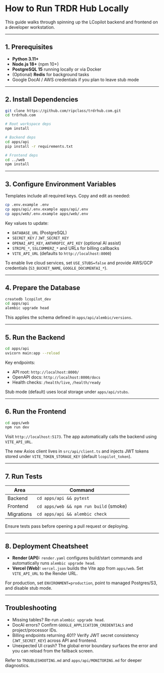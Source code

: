 # How to Run TRDR Hub Locally

This guide walks through spinning up the LCopilot backend and frontend on a developer workstation.

---

## 1. Prerequisites

- **Python 3.11+**
- **Node.js 18+** (npm 10+)
- **PostgreSQL 15** running locally or via Docker
- (Optional) **Redis** for background tasks
- Google DocAI / AWS credentials if you plan to leave stub mode

---

## 2. Install Dependencies

```bash
git clone https://github.com/ripclass/trdrhub.com.git
cd trdrhub.com

# Root workspace deps
npm install

# Backend deps
cd apps/api
pip install -r requirements.txt

# Frontend deps
cd ../web
npm install
```

---

## 3. Configure Environment Variables

Templates include all required keys. Copy and edit as needed:

```bash
cp .env.example .env
cp apps/api/.env.example apps/api/.env
cp apps/web/.env.example apps/web/.env
```

Key values to update:

- `DATABASE_URL` (PostgreSQL)
- `SECRET_KEY` / `JWT_SECRET_KEY`
- `OPENAI_API_KEY`, `ANTHROPIC_API_KEY` (optional AI assist)
- `STRIPE_*`, `SSLCOMMERZ_*` and URLs for billing callbacks
- `VITE_API_URL` (defaults to `http://localhost:8000`)

To enable live cloud services, set `USE_STUBS=false` and provide AWS/GCP credentials (`S3_BUCKET_NAME`, `GOOGLE_DOCUMENTAI_*`).

---

## 4. Prepare the Database

```bash
createdb lcopilot_dev
cd apps/api
alembic upgrade head
```

This applies the schema defined in `apps/api/alembic/versions`.

---

## 5. Run the Backend

```bash
cd apps/api
uvicorn main:app --reload
```

Key endpoints:

- API root: `http://localhost:8000/`
- OpenAPI docs: `http://localhost:8000/docs`
- Health checks: `/health/live`, `/health/ready`

Stub mode (default) uses local storage under `apps/api/stubs`.

---

## 6. Run the Frontend

```bash
cd apps/web
npm run dev
```

Visit `http://localhost:5173`. The app automatically calls the backend using `VITE_API_URL`.

The new Axios client lives in `src/api/client.ts` and injects JWT tokens stored under `VITE_TOKEN_STORAGE_KEY` (default `lcopilot_token`).

---

## 7. Run Tests

| Area      | Command                     |
|-----------|-----------------------------|
| Backend   | `cd apps/api && pytest`     |
| Frontend  | `cd apps/web && npm run build` (smoke) |
| Migrations | `cd apps/api && alembic check` |

Ensure tests pass before opening a pull request or deploying.

---

## 8. Deployment Cheatsheet

- **Render (API):** `render.yaml` configures build/start commands and automatically runs `alembic upgrade head`.
- **Vercel (Web):** `vercel.json` builds the Vite app from `apps/web`. Set `VITE_API_URL` to the Render URL.

For production, set `ENVIRONMENT=production`, point to managed Postgres/S3, and disable stub mode.

---

## Troubleshooting

- Missing tables? Re-run `alembic upgrade head`.
- DocAI errors? Confirm `GOOGLE_APPLICATION_CREDENTIALS` and project/processor IDs.
- Billing endpoints returning 401? Verify JWT secret consistency (`JWT_SECRET_KEY`) across API and frontend.
- Unexpected UI crash? The global error boundary surfaces the error and you can reload from the fallback screen.

Refer to `TROUBLESHOOTING.md` and `apps/api/MONITORING.md` for deeper diagnostics.
